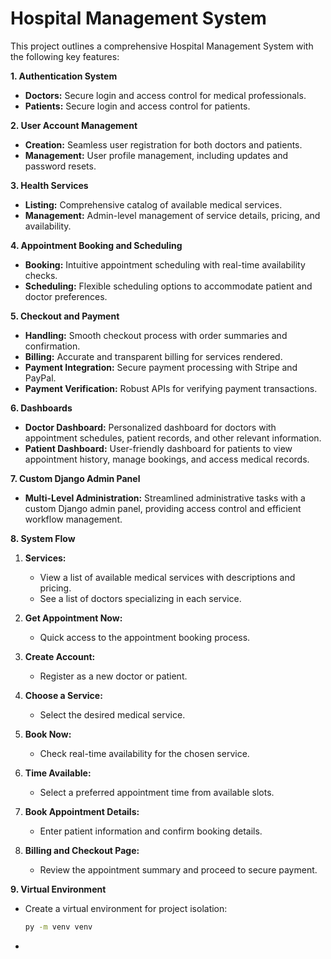 # Hospital Management System

This project outlines a comprehensive Hospital Management System with the following key features:

**1. Authentication System**

* **Doctors:** Secure login and access control for medical professionals.
* **Patients:** Secure login and access control for patients.

**2. User Account Management**

* **Creation:** Seamless user registration for both doctors and patients.
* **Management:** User profile management, including updates and password resets.

**3. Health Services**

* **Listing:** Comprehensive catalog of available medical services.
* **Management:** Admin-level management of service details, pricing, and availability.

**4. Appointment Booking and Scheduling**

* **Booking:** Intuitive appointment scheduling with real-time availability checks.
* **Scheduling:** Flexible scheduling options to accommodate patient and doctor preferences.

**5. Checkout and Payment**

* **Handling:** Smooth checkout process with order summaries and confirmation.
* **Billing:** Accurate and transparent billing for services rendered.
* **Payment Integration:** Secure payment processing with Stripe and PayPal.
* **Payment Verification:** Robust APIs for verifying payment transactions.

**6. Dashboards**

* **Doctor Dashboard:** Personalized dashboard for doctors with appointment schedules, patient records, and other relevant information.
* **Patient Dashboard:** User-friendly dashboard for patients to view appointment history, manage bookings, and access medical records.

**7. Custom Django Admin Panel**

* **Multi-Level Administration:** Streamlined administrative tasks with a custom Django admin panel, providing access control and efficient workflow management.

**8. System Flow**

1. **Services:**
   * View a list of available medical services with descriptions and pricing.
   * See a list of doctors specializing in each service.

2. **Get Appointment Now:**
   * Quick access to the appointment booking process.

3. **Create Account:**
   * Register as a new doctor or patient.

4. **Choose a Service:**
   * Select the desired medical service.

5. **Book Now:**
   * Check real-time availability for the chosen service.

6. **Time Available:**
   * Select a preferred appointment time from available slots.

7. **Book Appointment Details:**
   * Enter patient information and confirm booking details.

8. **Billing and Checkout Page:**
   * Review the appointment summary and proceed to secure payment.

**9. Virtual Environment**

* Create a virtual environment for project isolation:
   ```bash
   py -m venv venv

* 